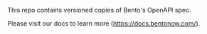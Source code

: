This repo contains versioned copies of Bento's OpenAPI spec.

Please visit our docs to learn more (https://docs.bentonow.com/).